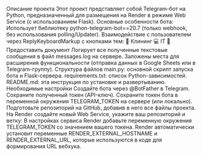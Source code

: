 Описание проекта
Этот проект представляет собой Telegram-бот на Python, предназначенный для размещения на Render в режиме Web Service (с использованием Flask). Основные особенности бота:
Использует библиотеку python-telegram-bot==20.7 (только webhook, без использования polling/Updater).
Взаимодействие с пользователем через ReplyKeyboardMarkup с кнопками тем:
🧹 Клининг
💻 IT
📄 Предоставить документ
Логирует все полученные текстовые сообщения в файл messages.log на сервере.
Заложены места для расширения функциональности (отправка данных в Google Sheets или в Telegram-группу).
Структура файлов
main.py: основной скрипт запуска бота и Flask-сервера.
requirements.txt: список Python-зависимостей.
README.md: эта инструкция по установке и развертыванию.
Необходимые настройки
Создайте бота через @BotFather в Telegram. Сохраните полученный токен (API-ключ).
Сохраните токен бота в переменной окружения TELEGRAM_TOKEN на сервере (или локально).
Подготовьте репозиторий на GitHub, добавив в него все файлы проекта.
На Render создайте новый Web Service, укажите ваш репозиторий и ветку:
В настройках сервиса Render добавьте переменную окружения TELEGRAM_TOKEN со значением вашего токена.
Render автоматически установит переменные RENDER_EXTERNAL_HOSTNAME и RENDER_EXTERNAL_URL, которые используются в коде для формирования URL вебхука.
